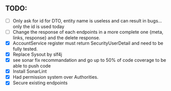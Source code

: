 ## TODO:

-   [ ] Only ask for id for DTO, entity name is useless and can result in bugs... only the id is used today
-   [ ] Change the response of each endpoints in a more complete one {meta, links, response} and the delete response.
-   [x] AccountService register must return SecurityUserDetail and need to be fully tested.
-   [x] Replace Sysout by slf4j
-   [x] see sonar fix recommandation and go up to 50% of code coverage to be able to push code
-   [x] Install SonarLint
-   [x] Had permission system over Authorities.
-   [x] Secure existing endpoints
